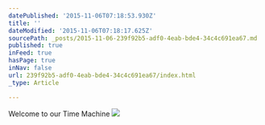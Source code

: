 ```yaml
---
datePublished: '2015-11-06T07:18:53.930Z'
title: ''
dateModified: '2015-11-06T07:18:17.625Z'
sourcePath: _posts/2015-11-06-239f92b5-adf0-4eab-bde4-34c4c691ea67.md
published: true
inFeed: true
hasPage: true
inNav: false
url: 239f92b5-adf0-4eab-bde4-34c4c691ea67/index.html
_type: Article

---
```

Welcome to our Time Machine
![](https://lh3.googleusercontent.com/-mbyyPVY3qKQ/VOY-79MinII/AAAAAAAGi9Y/2VAQ8n8s1Zs/s912-Ic42/20150219_125141.jpg)
